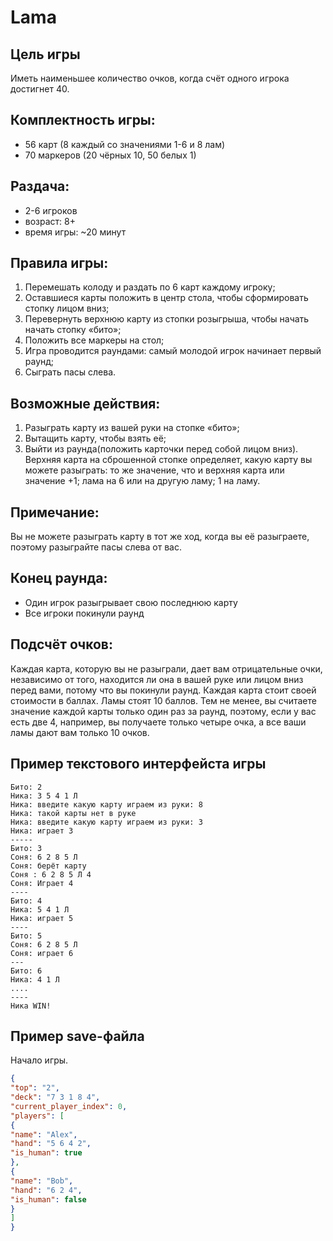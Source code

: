 # Lama
## **Цель игры**
Иметь наименьшее количество очков, когда счёт одного игрока достигнет 40.
## **Комплектность игры:**
+ 56 карт (8 каждый со значениями 1-6 и 8 лам)
+ 70 маркеров (20 чёрных 10, 50 белых 1)

## **Раздача:**
+ 2-6 игроков
+ возраст: 8+
+ время игры: ~20 минут

## **Правила игры:**
1) Перемешать колоду и раздать по 6 карт каждому игроку;
2) Оставшиеся карты положить в центр стола, чтобы сформировать стопку лицом вниз;
3) Перевернуть верхнюю карту из стопки розыгрыша, чтобы начать начать стопку «бито»;
4) Положить все маркеры на стол;
5) Игра проводится раундами: самый молодой игрок начинает первый раунд;
6) Сыграть пасы слева.

## **Возможные действия:**
  1) Разыграть карту из вашей руки на стопке «бито»;
2) Вытащить карту, чтобы взять её;
3) Выйти из раунда(положить карточки перед собой лицом вниз).
Верхняя карта на сброшенной стопке определяет, какую карту вы можете разыграть: то же значение, что и верхняя карта или значение +1; лама на 6 или на другую ламу; 1 на ламу.

## **Примечание:**
Вы не можете разыграть карту в тот же ход, когда вы её разыграете, поэтому разыграйте пасы слева от вас.

## **Конец раунда:**
+ Один игрок разыгрывает свою последнюю карту
+ Все игроки покинули раунд

## **Подсчёт очков:**
Каждая карта, которую вы не разыграли, дает вам отрицательные очки, независимо от того, находится ли она в вашей руке или лицом вниз перед вами, потому что вы покинули раунд. Каждая карта стоит своей стоимости в баллах. Ламы стоят 10 баллов. Тем не менее, вы считаете значение каждой карты только один раз за раунд, поэтому, если у вас есть две 4, например, вы получаете только четыре очка, а все ваши ламы дают вам только 10 очков.

## Пример текстового интерфейста игры 
```
Бито: 2
Ника: 3 5 4 1 Л
Ника: введите какую карту играем из руки: 8
Ника: такой карты нет в руке
Ника: введите какую карту играем из руки: 3
Ника: играет 3
-----
Бито: 3
Соня: 6 2 8 5 Л
Соня: берёт карту
Соня : 6 2 8 5 Л 4
Соня: Играет 4
----
Бито: 4
Ника: 5 4 1 Л
Ника: играет 5
----
Бито: 5
Соня: 6 2 8 5 Л
Соня: играет 6
---
Бито: 6
Ника: 4 1 Л
....
----
Ника WIN!
``` 

## Пример save-файла 
Начало игры.
```json
{
"top": "2",
"deck": "7 3 1 8 4",
"current_player_index": 0,
"players": [
{
"name": "Alex",
"hand": "5 6 4 2",
"is_human": true
},
{
"name": "Bob",
"hand": "6 2 4",
"is_human": false
}
]
}
```
